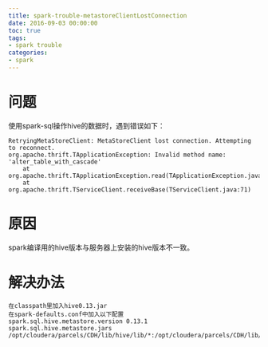 ```yaml
---
title: spark-trouble-metastoreClientLostConnection
date: 2016-09-03 00:00:00
toc: true
tags:
- spark trouble
categories:
- spark
---
```


# 问题

使用spark-sql操作hive的数据时，遇到错误如下：

```
RetryingMetaStoreClient: MetaStoreClient lost connection. Attempting to reconnect.
org.apache.thrift.TApplicationException: Invalid method name: 'alter_table_with_cascade'
	at org.apache.thrift.TApplicationException.read(TApplicationException.java:111)
	at org.apache.thrift.TServiceClient.receiveBase(TServiceClient.java:71)
```

# 原因

spark编译用的hive版本与服务器上安装的hive版本不一致。

# 解决办法

```
在classpath里加入hive0.13.jar
在spark-defaults.conf中加入以下配置
spark.sql.hive.metastore.version 0.13.1
spark.sql.hive.metastore.jars /opt/cloudera/parcels/CDH/lib/hive/lib/*:/opt/cloudera/parcels/CDH/lib/hadoop/client/*
```



